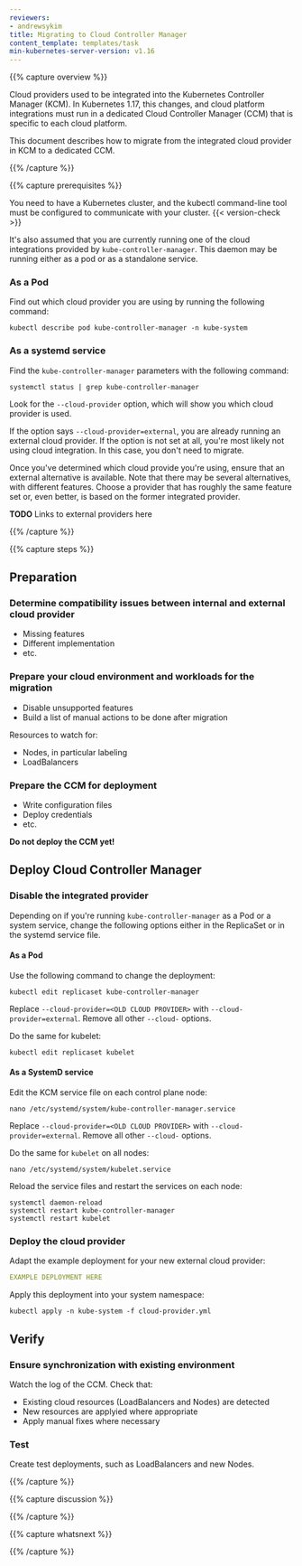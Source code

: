 ```yaml
---
reviewers:
- andrewsykim
title: Migrating to Cloud Controller Manager
content_template: templates/task
min-kubernetes-server-version: v1.16
---
```


{{% capture overview %}}

Cloud providers used to be integrated into the Kubernetes Controller Manager (KCM).
In Kubernetes 1.17, this changes, and cloud platform integrations must run in a
dedicated Cloud Controller Manager (CCM) that is specific to each cloud platform.

This document describes how to migrate from the integrated cloud provider in KCM
to a dedicated CCM.

{{% /capture %}}

{{% capture prerequisites %}}

You need to have a Kubernetes cluster, and the kubectl command-line tool must
be configured to communicate with your cluster. {{< version-check >}}

It's also assumed that you are currently running one of the cloud integrations
provided by `kube-controller-manager`. This daemon may be running either as
a pod or as a standalone service.

### As a Pod

Find out which cloud provider you are using by running the following command:

```shell
kubectl describe pod kube-controller-manager -n kube-system
```

### As a systemd service

Find the `kube-controller-manager` parameters with the following command:

```shell
systemctl status | grep kube-controller-manager
```

Look for the `--cloud-provider` option, which will show you which cloud
provider is used.

If the option says `--cloud-provider=external`, you are already running an
external cloud provider. If the option is not set at all, you're most likely not
using cloud integration. In this case, you don't need to migrate.

Once you've determined which cloud provide you're using, ensure that an external
alternative is available. Note that there may be several alternatives, with
different features. Choose a provider that has roughly the same feature set or,
even better, is based on the former integrated provider.

**TODO** Links to external providers here

{{% /capture %}}

{{% capture steps %}}

## Preparation

### Determine compatibility issues between internal and external cloud provider

* Missing features
* Different implementation
* etc.

### Prepare your cloud environment and workloads for the migration

* Disable unsupported features
* Build a list of manual actions to be done after migration

Resources to watch for:

* Nodes, in particular labeling
* LoadBalancers

### Prepare the CCM for deployment

* Write configuration files
* Deploy credentials
* etc.

**Do not deploy the CCM yet!**

## Deploy Cloud Controller Manager

### Disable the integrated provider

Depending on if you're running `kube-controller-manager` as a Pod or a system
service, change the following options either in the ReplicaSet or in the
systemd service file.

#### As a Pod

Use the following command to change the deployment:

```shell
kubectl edit replicaset kube-controller-manager
```

Replace `--cloud-provider=<OLD CLOUD PROVIDER>` with `--cloud-provider=external`.
Remove all other `--cloud-` options.

Do the same for kubelet:

```shell
kubectl edit replicaset kubelet
```

#### As a SystemD service

Edit the KCM service file on each control plane node:

```shell
nano /etc/systemd/system/kube-controller-manager.service
```

Replace `--cloud-provider=<OLD CLOUD PROVIDER>` with `--cloud-provider=external`.
Remove all other `--cloud-` options.

Do the same for `kubelet` on all nodes:

```shell
nano /etc/systemd/system/kubelet.service
```

Reload the service files and restart the services on each node:

```shell
systemctl daemon-reload
systemctl restart kube-controller-manager
systemctl restart kubelet
```

### Deploy the cloud provider

Adapt the example deployment for your new external cloud provider:

```yaml
EXAMPLE DEPLOYMENT HERE
```

Apply this deployment into your system namespace:

```shell
kubectl apply -n kube-system -f cloud-provider.yml
```

## Verify

### Ensure synchronization with existing environment

Watch the log of the CCM. Check that:

* Existing cloud resources (LoadBalancers and Nodes) are detected
* New resources are applyied where appropriate
* Apply manual fixes where necessary

### Test

Create test deployments, such as LoadBalancers and new Nodes.

{{% /capture %}}

{{% capture discussion %}}

{{% /capture %}}

{{% capture whatsnext %}}

{{% /capture %}}
